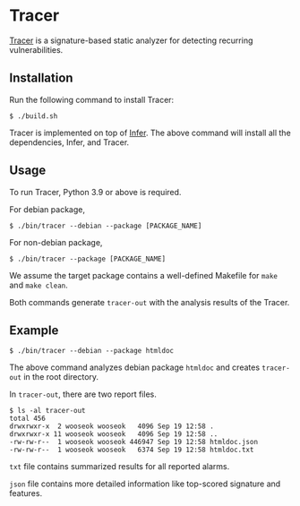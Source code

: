 # Tracer
[Tracer](https://prosys.kaist.ac.kr/tracer/) is a signature-based static analyzer for detecting recurring vulnerabilities.

## Installation
Run the following command to install Tracer:
```
$ ./build.sh
```
Tracer is implemented on top of [Infer](https://github.com/prosyslab/tracer-infer/tree/master).
The above command will install all the dependencies, Infer, and Tracer.

## Usage

To run Tracer, Python 3.9 or above is required.

For debian package,
```
$ ./bin/tracer --debian --package [PACKAGE_NAME]
```

For non-debian package,
```
$ ./bin/tracer --package [PACKAGE_NAME]
```

We assume the target package contains a well-defined Makefile for `make` and `make clean`.

Both commands generate `tracer-out` with the analysis results of the Tracer.

## Example

```
$ ./bin/tracer --debian --package htmldoc
```

The above command analyzes debian package `htmldoc` and creates `tracer-out` in the root directory.

In `tracer-out`, there are two report files.

```
$ ls -al tracer-out
total 456
drwxrwxr-x  2 wooseok wooseok   4096 Sep 19 12:58 .
drwxrwxr-x 11 wooseok wooseok   4096 Sep 19 12:58 ..
-rw-rw-r--  1 wooseok wooseok 446947 Sep 19 12:58 htmldoc.json
-rw-rw-r--  1 wooseok wooseok   6374 Sep 19 12:58 htmldoc.txt
```

`txt` file contains summarized results for all reported alarms.

`json` file contains more detailed information like top-scored signature and features.